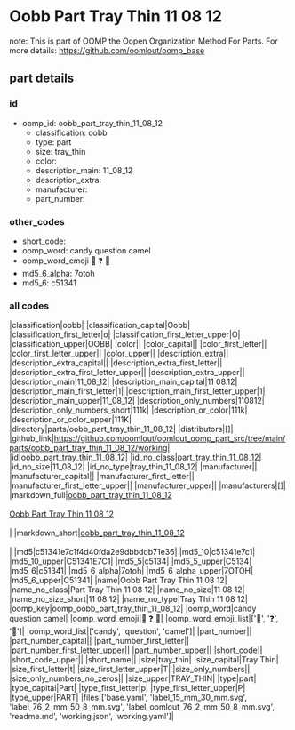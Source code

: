 # Oobb Part Tray Thin 11 08 12  

note: This is part of OOMP the Oopen Organization Method For Parts. For more details: https://github.com/oomlout/oomp_base

##  part details





### id
* oomp_id: oobb_part_tray_thin_11_08_12
  * classification: oobb
  * type: part
  * size: tray_thin
  * color: 
  * description_main: 11_08_12
  * description_extra: 
  * manufacturer: 
  * part_number: 

### other_codes
* short_code: 
* oomp_word: candy question camel
* oomp_word_emoji :candy: :question: :camel:
* md5_6_alpha: 7otoh
* md5_6: c51341

### all codes 
|classification|oobb|
|classification_capital|Oobb|
|classification_first_letter|o|
|classification_first_letter_upper|O|
|classification_upper|OOBB|
|color||
|color_capital||
|color_first_letter||
|color_first_letter_upper||
|color_upper||
|description_extra||
|description_extra_capital||
|description_extra_first_letter||
|description_extra_first_letter_upper||
|description_extra_upper||
|description_main|11_08_12|
|description_main_capital|11 08.12|
|description_main_first_letter|1|
|description_main_first_letter_upper|1|
|description_main_upper|11_08_12|
|description_only_numbers|110812|
|description_only_numbers_short|111k|
|description_or_color|111k|
|description_or_color_upper|111K|
|directory|parts/oobb_part_tray_thin_11_08_12|
|distributors|[]|
|github_link|https://github.com/oomlout/oomlout_oomp_part_src/tree/main/parts/oobb_part_tray_thin_11_08_12/working|
|id|oobb_part_tray_thin_11_08_12|
|id_no_class|part_tray_thin_11_08_12|
|id_no_size|11_08_12|
|id_no_type|tray_thin_11_08_12|
|manufacturer||
|manufacturer_capital||
|manufacturer_first_letter||
|manufacturer_first_letter_upper||
|manufacturer_upper||
|manufacturers|[]|
|markdown_full|[oobb_part_tray_thin_11_08_12](https://github.com/oomlout/oomlout_oomp_part_src/tree/main/parts/oobb_part_tray_thin_11_08_12/working)<br>[](https://github.com/oomlout/oomlout_oomp_part_src/tree/main/parts/oobb_part_tray_thin_11_08_12/working)<br>[Oobb Part Tray Thin 11 08 12](https://github.com/oomlout/oomlout_oomp_part_src/tree/main/parts/oobb_part_tray_thin_11_08_12/working)<br><br>|
|markdown_short|[oobb_part_tray_thin_11_08_12](https://github.com/oomlout/oomlout_oomp_part_src/tree/main/parts/oobb_part_tray_thin_11_08_12/working)<br><br>|
|md5|c51341e7c1f4d40fda2e9dbbddb71e36|
|md5_10|c51341e7c1|
|md5_10_upper|C51341E7C1|
|md5_5|c5134|
|md5_5_upper|C5134|
|md5_6|c51341|
|md5_6_alpha|7otoh|
|md5_6_alpha_upper|7OTOH|
|md5_6_upper|C51341|
|name|Oobb Part Tray Thin 11 08 12|
|name_no_class|Part Tray Thin 11 08 12|
|name_no_size|11 08 12|
|name_no_size_short|11 08 12|
|name_no_type|Tray Thin 11 08 12|
|oomp_key|oomp_oobb_part_tray_thin_11_08_12|
|oomp_word|candy question camel|
|oomp_word_emoji|:candy: :question: :camel:|
|oomp_word_emoji_list|[':candy:', ':question:', ':camel:']|
|oomp_word_list|['candy', 'question', 'camel']|
|part_number||
|part_number_capital||
|part_number_first_letter||
|part_number_first_letter_upper||
|part_number_upper||
|short_code||
|short_code_upper||
|short_name||
|size|tray_thin|
|size_capital|Tray Thin|
|size_first_letter|t|
|size_first_letter_upper|T|
|size_only_numbers||
|size_only_numbers_no_zeros||
|size_upper|TRAY_THIN|
|type|part|
|type_capital|Part|
|type_first_letter|p|
|type_first_letter_upper|P|
|type_upper|PART|
|files|['base.yaml', 'label_15_mm_30_mm.svg', 'label_76_2_mm_50_8_mm.svg', 'label_oomlout_76_2_mm_50_8_mm.svg', 'readme.md', 'working.json', 'working.yaml']|
